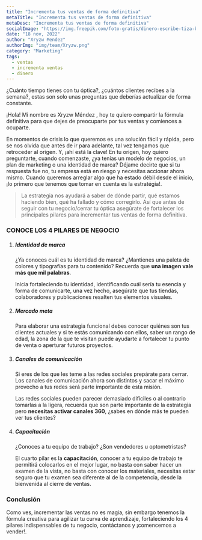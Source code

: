 ```yaml
---
title: "Incrementa tus ventas de forma definitiva"
metaTitle: "Incrementa tus ventas de forma definitiva"
metaDesc: "Incrementa tus ventas de forma definitiva"
socialImage: "https://img.freepik.com/foto-gratis/dinero-escribe-tiza-blanca-mano-dibujar-concepto_1150-19554.jpg?w=826&t=st=1672934974~exp=1672935574~hmac=357a8a92a0b5d09902b21c5b6deeac770979c8b84b9de35582db71d8e8caa507"
date: "18 nov, 2022"
author: "Xryzw Mendez"
authorImg: "img/team/Xryzw.png"
category: "Marketing"
tags:
  - ventas
  - incrementa ventas
  - dinero
---
```


¿Cuánto tiempo tienes con tu óptica?, ¿cuántos clientes recibes a la semana?, estas son solo unas preguntas
que deberías actualizar de forma constante.

¡Hola! Mi nombre es Xryzw Méndez , hoy te quiero compartir la fórmula definitiva para que dejes de preocuparte por tus ventas y comiences a ocuparte.

En momentos de crisis lo que queremos es una solución fácil y rápida, pero se nos olvida que antes de ir
para adelante, tal vez tengamos que retroceder al origen. Y, ¡ahí está la clave! En tu origen, hoy quiero preguntarte, cuando comenzaste, ¿ya tenías un modelo de negocios, un plan de marketing o una identidad de marca? Déjame decirte que si tu respuesta fue no, tu empresa está en riesgo y necesitas accionar ahora mismo. Cuando queremos arreglar algo que ha estado débil desde el inicio, ¡lo primero que tenemos que tomar en cuenta es la estratégia!.

> La estrategia nos ayudará a saber de dónde partir, qué estamos haciendo bien, qué ha fallado y cómo corregirlo. Así que antes de
> seguir con tu negocio/cerrar tu óptica asegúrate de fortalecer los principales pilares para incrementar tus ventas de forma
> definitiva.

### CONOCE LOS 4 PILARES DE NEGOCIO


1. ##### Identidad de marca

   ¿Ya conoces cuál es tu identidad de marca? ¿Mantienes una paleta de colores y tipografías para tu contenido? Recuerda que **una imagen vale más que mil palabras**.

   Inicia fortaleciendo tu identidad, identificando cuál sería tu esencia y forma de comunicarte, una vez hecho, asegúrate que tus tiendas, colaboradores y publicaciones resalten tus elementos visuales.

2. ##### Mercado meta

   Para elaborar una estrategia funcional debes conocer quiénes son tus clientes actuales y si te estás comunicando con ellos, saber un rango de edad, la zona de la que te visitan puede ayudarte a fortalecer tu punto de venta o aperturar futuros proyectos.

3. ##### Canales de comunicación

   Si eres de los que les teme a las redes sociales prepárate para cerrar.
   Los canales de comunicación ahora son distintos y sacar el máximo provecho a tus redes será parte importante de esta misión.

   Las redes sociales pueden parecer demasiado difíciles o al contrario tomarlas a la ligera, recuerda que son parte importante de la estrategia pero **necesitas activar canales 360**, ¿sabes en dónde más te pueden ver tus clientes?

4. ##### Capacitación

   ¿Conoces a tu equipo de trabajo? ¿Son vendedores u optometristas?

   El cuarto pilar es la **capacitación**, conocer a tu equipo de trabajo te permitirá colocarlos en el mejor lugar, no basta con saber hacer un examen de la vista, no basta con conocer los materiales, necesitas estar seguro que tu examen sea diferente al de la competencia, desde la bienvenida al cierre de ventas.

### Conclusión

Como ves, incrementar las ventas no es magia, sin embargo tenemos la fórmula creativa para agilizar tu curva de aprendizaje, fortaleciendo los 4 pilares indispensables de tu negocio, contáctanos y ¡comencemos a vender!.
